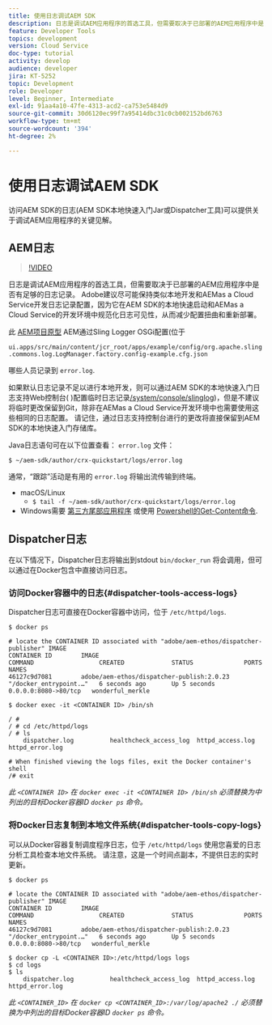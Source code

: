 ```yaml
---
title: 使用日志调试AEM SDK
description: 日志是调试AEM应用程序的首选工具，但需要取决于已部署的AEM应用程序中是否有足够的日志记录。
feature: Developer Tools
topics: development
version: Cloud Service
doc-type: tutorial
activity: develop
audience: developer
jira: KT-5252
topic: Development
role: Developer
level: Beginner, Intermediate
exl-id: 91aa4a10-47fe-4313-acd2-ca753e5484d9
source-git-commit: 30d6120ec99f7a95414dbc31c0cb002152bd6763
workflow-type: tm+mt
source-wordcount: '394'
ht-degree: 2%

---
```


# 使用日志调试AEM SDK

访问AEM SDK的日志(AEM SDK本地快速入门Jar或Dispatcher工具)可以提供关于调试AEM应用程序的关键见解。

## AEM日志

>[!VIDEO](https://video.tv.adobe.com/v/34334?quality=12&learn=on)

日志是调试AEM应用程序的首选工具，但需要取决于已部署的AEM应用程序中是否有足够的日志记录。 Adobe建议尽可能保持类似本地开发和AEMas a Cloud Service开发日志记录配置，因为它在AEM SDK的本地快速启动和AEMas a Cloud Service的开发环境中规范化日志可见性，从而减少配置扭曲和重新部署。

此 [AEM项目原型](https://github.com/adobe/aem-project-archetype) AEM通过Sling Logger OSGi配置(位于

`ui.apps/src/main/content/jcr_root/apps/example/config/org.apache.sling.commons.log.LogManager.factory.config-example.cfg.json`

哪些人员记录到 `error.log`.

如果默认日志记录不足以进行本地开发，则可以通过AEM SDK的本地快速入门日志支持Web控制台( )配置临时日志记录[/system/console/slinglog](http://localhost:4502/system/console/slinglog))，但是不建议将临时更改保留到Git，除非在AEMas a Cloud Service开发环境中也需要使用这些相同的日志配置。 请记住，通过日志支持控制台进行的更改将直接保留到AEM SDK的本地快速入门存储库。

Java日志语句可在以下位置查看： `error.log` 文件：

```
$ ~/aem-sdk/author/crx-quickstart/logs/error.log
```

通常，“跟踪”活动是有用的 `error.log` 将输出流传输到终端。

+ macOS/Linux
   + `$ tail -f ~/aem-sdk/author/crx-quickstart/logs/error.log`
+ Windows需要 [第三方尾部应用程序](https://stackoverflow.com/questions/187587/a-windows-equivalent-of-the-unix-tail-command) 或使用 [Powershell的Get-Content命令](https://stackoverflow.com/a/46444596/133936).

## Dispatcher日志

在以下情况下，Dispatcher日志将输出到stdout `bin/docker_run` 将会调用，但可以通过在Docker包含中直接访问日志。

### 访问Docker容器中的日志{#dispatcher-tools-access-logs}

Dispatcher日志可直接在Docker容器中访问，位于 `/etc/httpd/logs`.

```shell
$ docker ps

# locate the CONTAINER ID associated with "adobe/aem-ethos/dispatcher-publisher" IMAGE
CONTAINER ID        IMAGE                                       COMMAND                  CREATED             STATUS              PORTS                  NAMES
46127c9d7081        adobe/aem-ethos/dispatcher-publish:2.0.23   "/docker_entrypoint.…"   6 seconds ago       Up 5 seconds        0.0.0.0:8080->80/tcp   wonderful_merkle

$ docker exec -it <CONTAINER ID> /bin/sh

/ # 
/ # cd /etc/httpd/logs
/ # ls
    dispatcher.log          healthcheck_access_log  httpd_access.log        httpd_error.log

# When finished viewing the logs files, exit the Docker container's shell
/# exit
```

_此 `<CONTAINER ID>` 在 `docker exec -it <CONTAINER ID> /bin/sh` 必须替换为中列出的目标Docker容器ID `docker ps` 命令。_


### 将Docker日志复制到本地文件系统{#dispatcher-tools-copy-logs}

可以从Docker容器复制调度程序日志，位于 `/etc/httpd/logs` 使用您喜爱的日志分析工具检查本地文件系统。 请注意，这是一个时间点副本，不提供日志的实时更新。

```shell
$ docker ps

# locate the CONTAINER ID associated with "adobe/aem-ethos/dispatcher-publisher" IMAGE
CONTAINER ID        IMAGE                                       COMMAND                  CREATED             STATUS              PORTS                  NAMES
46127c9d7081        adobe/aem-ethos/dispatcher-publish:2.0.23   "/docker_entrypoint.…"   6 seconds ago       Up 5 seconds        0.0.0.0:8080->80/tcp   wonderful_merkle

$ docker cp -L <CONTAINER ID>:/etc/httpd/logs logs 
$ cd logs
$ ls
    dispatcher.log          healthcheck_access_log  httpd_access.log        httpd_error.log
```

_此 `<CONTAINER_ID>` 在 `docker cp <CONTAINER_ID>:/var/log/apache2 ./` 必须替换为中列出的目标Docker容器ID `docker ps` 命令。_

